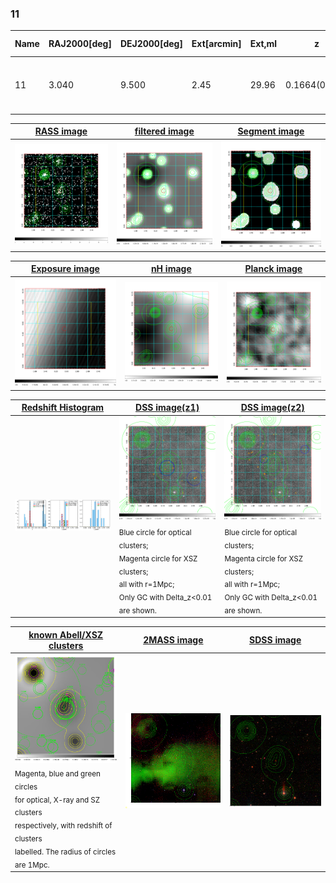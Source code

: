 <div STYLE="page-break-after: always;"></div>

### 11

|Name|RAJ2000[deg]|DEJ2000[deg] |Ext[arcmin]| Ext,ml | z | z_src| C|GC(XSZ,Delta_z<0.01)| GC(OPT,Delta_z<0.01)|GC| R_sig[arcmin] | R500[arcmin] | R500[Mpc]| CRsig[c/s] | CR500[c/s] |L500[1E44 erg/s]|F500[1E-12 erg/s/cm^2]| M500[1E14 Msun]|Tx[keV]|Cnt_sig|Beta|Rc[arcmin]|Comment|Alias|
|---|---|---|---|---|---|------|---|--------|---------|----------|---|---|---|---|---|---|---|---|---|---|---|---|---|---|
|11| 3.040| 9.500| 2.45| 29.96| 0.1664(0.005)| z1, z_xsz| B| F20| C, N, RM, W| A, C, F20, N, W| 15.138| 5.745| 0.982| 0.125(0.027)| 0.113(0.025)| 1.562(0.207)| 2.043(0.271)| 3.17(0.20)| 4.60(0.19)| 61.8| 0.783(-0.153+0.145)| 4.312(-1.201+1.022)| -| t090|

|[RASS image](../image/11/11_img.pdf)|[filtered image](../image/11/11_fil.pdf)|[Segment image](../image/11/11_seg.pdf)|
|-------------------|--------------------|-------------------|
| <img src="../image/11/11_img.png" width="300">  | <img src="../image/11/11_fil.png" width="300">   | <img src="../image/11/11_seg.png" width="300">  |

|[Exposure image](../image/11/11_mex.pdf)| [nH image](../image/11/11_nh.pdf)| [Planck image](../image/11/11_p.pdf)|
|-------------------|--------------------|-------------------|
|<img src="../image/11/11_mex.png" width="300">   | <img src="../image/11/11_nh.png" width="300">    | <img src="../image/11/11_p.png" width="300"> |

|[Redshift Histogram](../image/11/11_zg.pdf) | [DSS image(z1)](../image/11/11_dss_z1.pdf)      |  [DSS image(z2)](../image/11/11_dss_z2.pdf)    |
|-------------------|--------------------|-------------------|
|<img src="../image/11/11_zg.png" width="300"> |<img src="../image/11/11_dss_z1.png" width="300"> <sub><br>Blue circle for optical clusters; <br>Magenta circle for XSZ clusters; <br>all with r=1Mpc; <br>Only GC with Delta_z<0.01 are shown. </sub>| <img src="../image/11/11_dss_z2.png" width="300"><sub><br>Blue circle for optical clusters; <br>Magenta circle for XSZ clusters; <br>all with r=1Mpc; <br>Only GC with Delta_z<0.01 are shown. </sub> |

|[known Abell/XSZ clusters](../image/11/11_gc.pdf) | [2MASS image](../image/11/11_2mass.pdf)      |[SDSS image](../image/11/11_sdss.pdf)   |
|-------------------|-------------------|-------------------|
|<img src=../image/11/11_gc.png width="300"> <br><sub>Magenta, blue and green circles <br>for optical, X-ray and SZ clusters <br>respectively, with redshift of clusters <br>labelled. The radius of circles <br>are 1Mpc.</sub>|<img src="../image/11/11_2mass.png" width="300">  | <img src="../image/11/11_sdss.png" width="300">  |





